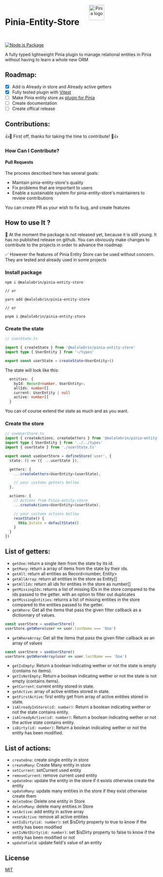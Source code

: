 <div align="center" style="display:flex">
  <h1 style="margin-right: 2rem">Pinia-Entity-Store </h1>
  <a href="https://pinia.vuejs.org" target="_blank" rel="noopener noreferrer">
    <img width="50" src="https://pinia.vuejs.org/logo.svg" alt="Pinia logo">
  </a>
</div>
<br/>

[![Node.js Package](https://github.com/MaloLebrin/pinia-entity-store/actions/workflows/npm-publish-github-packages.yml/badge.svg)](https://github.com/MaloLebrin/pinia-entity-store/actions/workflows/npm-publish-github-packages.yml)

A fully typed lightweight Pinia plugin to manage relational entities in Pinia without having to learn a whole new ORM

## Roadmap:

 * [x] Add is Already in store and Already active getters
 * [x] Fully tested plugin  with [Vitest](https://vitest.dev/)
 * [ ] Make Pinia entity store as [plugin for Pinia](https://pinia.vuejs.org/core-concepts/plugins.html)
 * [ ] Create documentation
 * [ ] Create offical release

## Contributions:

👍🎉 First off, thanks for taking the time to contribute! 🎉👍

### How Can I Contribute?

#### Pull Requests

The process described here has several goals:

- Maintain pinia-entity-store's quality
- Fix problems that are important to users
- Enable a sustainable system for pinia-entity-store's maintainers to review contributions

You can create PR as your wish to fix bug, and create features


## How to use It ?

🔴 At the moment the package is not released yet, because it is still young.
It has no published release on github.
You can obviously make changes to contribute to the projects in order to advance the roadmap

✅ However the features of Pinia Entity Store can be used without concern. They are tested and already used in some projects

### Install package

```
npm i @malolebrin/pinia-entity-store

// or

yarn add @malolebrin/pinia-entity-store

// or

pnpm i @malolebrin/pinia-entity-store

```


### Create the state

```ts
// userState.ts

import { createState } from '@malolebrin/pinia-entity-store'
import type { UserEntity } from '~/types'

export const userState = createState<UserEntity>()
```

The state will look like this:

```ts
  entities: {
    byId: Record<number, UserEntity>,
    allIds: number[]
    current: UserEntity | null
    active: number[]
  }
```

You can of course extend the state as much and as you want.

### Create the store


```ts
// useUserStore.ts
import { createActions, createGetters } from '@malolebrin/pinia-entity-store'
import type { UserEntity } from '../../types'
import { userState } from './userState.ts'

export const useUserStore = defineStore('user', {
  state: () => ({ ...userState }),

  getters: {
    ...createGetters<UserEntity>(userState),

    // your customs getters bellow
  },

  actions: {
    // Actions from Pinia-entity-store
    ...createActions<UserEntity>(userState),

    // your customs actions bellow
    resetState() {
      this.$state = defaultState()
    }
  }
})
```

## List of getters:


- `getOne`: return a single item from the state by its id.
- `getMany`: return a array of items from the state by their ids.
- `getAll`: return all entities as Record<number, Entity>
- `getAllArray`: return all entities in the store as Entity[]
- `getAllIds`: return all ids for entities in the store as number[]
- `getMissingIds`: returns a list of missing IDs in the store compared to the ids passed to the getter. with an option to filter out duplicates
- `getMissingEntities`: returns a list of missing entities in the store compared to the entities passed to the getter.
- `getWhere`: Get all the items that pass the given filter callback as a dictionnary of values.
```ts
const userStore = useUserStore()
userStore.getWhere(user => user.lastName === 'Doe')
```

- `getWhereArray`: Get all the items that pass the given filter callback as an array of values
```ts
const userStore = useUserStore()
userStore.getWhereArray(user => user.lastName === 'Doe')
```
- `getIsEmpty`: Return a boolean indicating wether or not the state is empty (contains no items).
- `getIsNotEmpty`: Return a boolean indicating wether or not the state is not empty (contains items).
- `getCurrent`: current entity stored in state.
- `getActive`: array of active entities stored in state.
- `getFirstActive`: first entity get from array of active entities stored in state.
- `ìsAlreadyInStore(id: number)`: Return a boolean indicating wether or not the state contains entity.
- `isAlreadyActive(id: number)`: Return a boolean indicating wether or not the active state contains entity.
- `isDirty(id: number)`: Return a boolean indicating wether or not the entity has been modified.

## List of actions:

- `createOne`: create single entity in store
- `createMany`: Create Many entity in store
- `setCurrent`: setCurrent used entity
- `removeCurrent`: remove current used entity
- `updateOne`: update the entity in the store if it exists otherwise create the entity
- `updateMany`: update many entities in the store if they exist otherwise create them
- `deleteOne`: Delete one entity in Store
- `deleteMany`: delete many entities in Store
- `setActive`: add entity in active array
- `resetActive`: remove all active entities
- `setIsDirty(id: number)`: set $isDirty property to true to know if the entity has been modified
- `setIsNotDirty(id: number)`: set $isDirty property to false to know if the entity has been modified or not
- `updateField`: update field's value of an entity

## License

[MIT](http://opensource.org/licenses/MIT)
